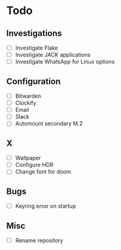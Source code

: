 # Todo

## Investigations
- [ ] Investigate Flake
- [ ] Investigate JACK applications
- [ ] Investigate WhatsApp for Linux options

## Configuration
- [ ] Bitwarden
- [ ] Clockify
- [ ] Email
- [ ] Slack
- [ ] Automount secondary M.2

## X
- [ ] Wallpaper
- [ ] Configure HDR
- [ ] Change font for doom

## Bugs
- [ ] Keyring error on startup

## Misc
- [ ] Rename repository


